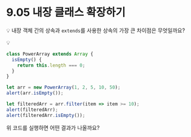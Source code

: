 # 9.05 내장 클래스 확장하기 

💡 내장 객체 간의 상속과 `extends`를 사용한 상속의 가장 큰 차이점은 무엇일까요?

💡
```javascript
class PowerArray extends Array {
  isEmpty() {
    return this.length === 0;
  }
}

let arr = new PowerArray(1, 2, 5, 10, 50);
alert(arr.isEmpty()); 

let filteredArr = arr.filter(item => item >= 10);
alert(filteredArr); 
alert(filteredArr.isEmpty()); 
```
위 코드를 실행하면 어떤 결과가 나올까요? 

